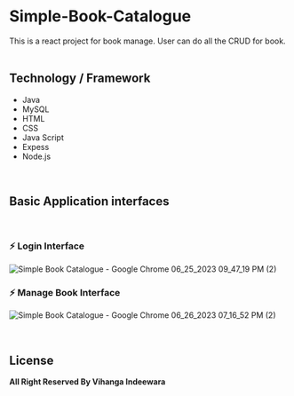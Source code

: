 # Simple-Book-Catalogue
This is a react project for book manage. User can do all the CRUD for book.
<br>
<br>
<h2>Technology / Framework</h2>
<ul>
    <li>Java</li>
    <li>MySQL</li>
    <li>HTML</li>
    <li>CSS</li>
    <li>Java Script</li>
    <li>Expess</li>
    <li>Node.js</li>
</ul>
<br>
<h2>Basic Application interfaces</h2>
<br>
<h3>⚡ Login Interface</h3>

![Simple Book Catalogue - Google Chrome 06_25_2023 09_47_19 PM (2)](https://github.com/VihangaIndeewara/Simple-Book-Catalogue/assets/101233779/baf89075-d772-4dc4-b1fa-931989f2d127)

<h3>⚡ Manage Book Interface</h3>

![Simple Book Catalogue - Google Chrome 06_26_2023 07_16_52 PM (2)](https://github.com/VihangaIndeewara/Simple-Book-Catalogue/assets/101233779/8b25f578-5795-4260-9dfc-702fb42a7e3b)

<br>
<h2>License</h2>
<b> All Right Reserved By Vihanga Indeewara</b>

